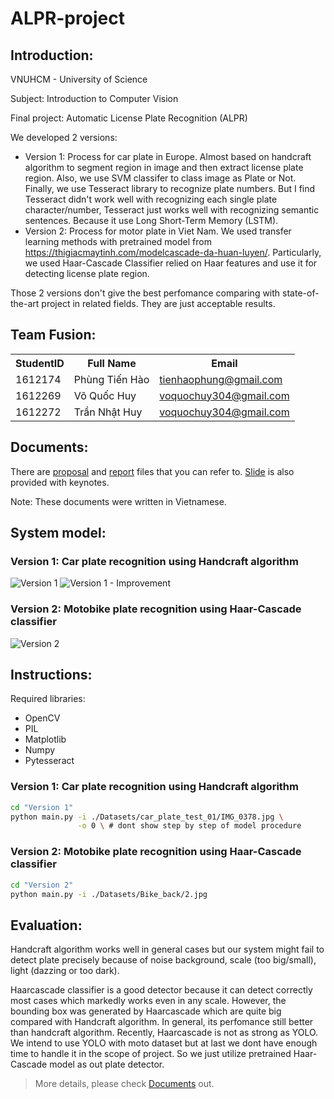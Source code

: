 # ALPR-project

## Introduction:
VNUHCM - University of Science

Subject: Introduction to Computer Vision

Final project: Automatic License Plate Recognition (ALPR)

We developed 2 versions:
- Version 1: Process for car plate in Europe. Almost based on handcraft algorithm to segment region in image and then extract license plate region. Also, we use SVM classifer to class image as Plate or Not. Finally, we use Tesseract library to recognize plate numbers. But I find Tesseract didn't work well with recognizing each single plate character/number, Tesseract just works well with recognizing semantic sentences. Because it use Long Short-Term Memory (LSTM).
- Version 2: Process for motor plate in Viet Nam. We used transfer learning methods with pretrained model from https://thigiacmaytinh.com/modelcascade-da-huan-luyen/. Particularly, we used Haar-Cascade Classifier relied on Haar features and use it for detecting license plate region.

Those 2 versions don't give the best perfomance comparing with state-of-the-art project in related fields. They are just acceptable results. 

## Team Fusion:
<table>
    <tr>
        <th>StudentID</th>
        <th>Full Name</th>
        <th>Email</th>
    </tr>
    <tr>
        <td>1612174</td>
        <td>Phùng Tiến Hào</td>
        <td><a href="mailto:tienhaophung@gmail.com">tienhaophung@gmail.com</a></td>
    </tr>
    <tr>
        <td>1612269</td>
        <td>Võ Quốc Huy</td>
        <td><a href="mailto:voquochuy304@gmail.com">voquochuy304@gmail.com</a></td>
    </tr>
    <tr>
        <td>1612272</td>
        <td>Trần Nhật Huy</td>
        <td><a href="mailto:nhathuy13598@gmail.com">voquochuy304@gmail.com</a></td>
    </tr>
</table>

## Documents:
There are [proposal](./Reports/proposal.pdf) and [report](./Reports/report.pdf) files that you can refer to. [Slide](.Reports/AUTOMATIC-LICENSE-PLATE-RECOGNITION-ALPR.pptx) is also provided with keynotes. 

Note: These documents were written in Vietnamese.

## System model:
### Version 1: Car plate recognition using Handcraft algorithm 
![Version 1](diagrams/car_plate_diagram.png)
![Version 1 - Improvement](diagrams/car_plate_diagram_imp.png)
### Version 2: Motobike plate recognition using Haar-Cascade classifier
![Version 2](diagrams/moto_plate_diagram.png)

## Instructions:
Required libraries:
- OpenCV
- PIL
- Matplotlib
- Numpy
- Pytesseract

### Version 1: Car plate recognition using Handcraft algorithm
```bash
cd "Version 1"
python main.py -i ./Datasets/car_plate_test_01/IMG_0378.jpg \
               -o 0 \ # dont show step by step of model procedure
```

### Version 2: Motobike plate recognition using Haar-Cascade classifier
```bash
cd "Version 2"
python main.py -i ./Datasets/Bike_back/2.jpg
```

## Evaluation:
Handcraft algorithm works well in general cases but our system might fail to detect plate precisely because of noise background, scale (too big/small), light (dazzing or too dark).

Haarcascade classifier is a good detector because it can detect correctly most cases which markedly works even in any scale. However, the bounding box was generated by Haarcascade which are quite big compared with Handcraft algorithm. In general, its perfomance still better than handcraft algorithm. Recently, Haarcascade is not as strong as YOLO. We intend to use YOLO with moto dataset but at last we dont have enough time to handle it in the scope of project. So we just utilize pretrained Haar-Cascade model as out plate detector.

> More details, please check [Documents](##Documents) out.



